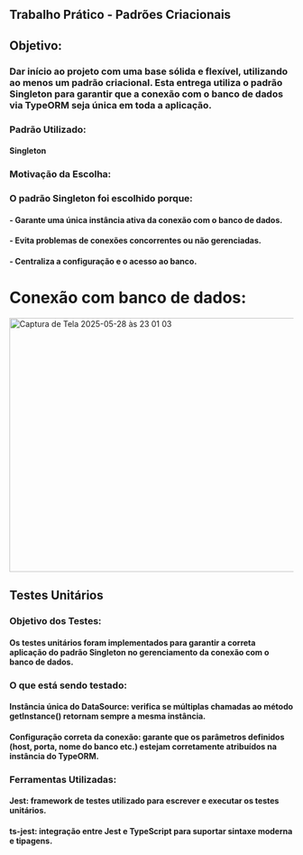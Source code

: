 ## Trabalho Prático - Padrões Criacionais

## Objetivo:

### Dar início ao projeto com uma base sólida e flexível, utilizando ao menos um padrão criacional. Esta entrega utiliza o padrão Singleton para garantir que a conexão com o banco de dados via TypeORM seja única em toda a aplicação.

### Padrão Utilizado:

#### Singleton

### Motivação da Escolha:

### O padrão Singleton foi escolhido porque:

#### - Garante uma única instância ativa da conexão com o banco de dados.

#### - Evita problemas de conexões concorrentes ou não gerenciadas.

#### - Centraliza a configuração e o acesso ao banco.

# Conexão com banco de dados:

<img width="650" height="450" alt="Captura de Tela 2025-05-28 às 23 01 03" src="https://github.com/user-attachments/assets/2262710d-08eb-445a-8728-b43e1dc31366" />

## Testes Unitários
### Objetivo dos Testes:
#### Os testes unitários foram implementados para garantir a correta aplicação do padrão Singleton no gerenciamento da conexão com o banco de dados.

### O que está sendo testado:
#### Instância única do DataSource: verifica se múltiplas chamadas ao método getInstance() retornam sempre a mesma instância.

#### Configuração correta da conexão: garante que os parâmetros definidos (host, porta, nome do banco etc.) estejam corretamente atribuídos na instância do TypeORM.

### Ferramentas Utilizadas:
#### Jest: framework de testes utilizado para escrever e executar os testes unitários.

#### ts-jest: integração entre Jest e TypeScript para suportar sintaxe moderna e tipagens.
